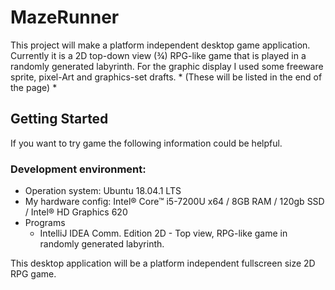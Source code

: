 # MazeRunner
This project will make a platform independent desktop game application. Currently it is a 2D top-down view (¾) RPG-like game that is played in a randomly generated labyrinth.
For the graphic display I used some freeware sprite, pixel-Art and graphics-set drafts. * (These will be listed in the end of the page) *

## Getting Started ##
If you want to try game the following information could be helpful.
### Development environment: ###
- Operation system: Ubuntu 18.04.1 LTS
- My hardware config: Intel® Core™ i5-7200U x64 / 8GB RAM / 120gb SSD / Intel® HD Graphics 620
- Programs
  - IntelliJ IDEA Comm. Edition
2D - Top view, RPG-like game in randomly generated labyrinth.

This desktop application will be a platform independent fullscreen size 2D RPG game.
<!--stackedit_data:
eyJoaXN0b3J5IjpbMTU0NDkxNzQ5OV19
-->
